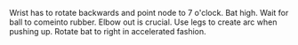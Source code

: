 Wrist has to rotate backwards and point node to 7 o'clock.
Bat high. Wait for ball to comeinto rubber. 
Elbow out is crucial. 
Use legs to create arc when pushing up. 
Rotate bat to right in accelerated fashion. 